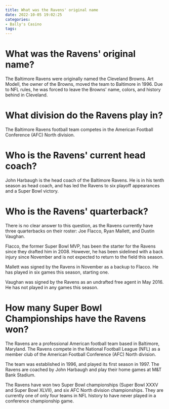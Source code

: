 ```yaml
---
title: What was the Ravens' original name
date: 2022-10-05 19:02:25
categories:
- Bally's Casino
tags:
---
```



#  What was the Ravens' original name?

The Baltimore Ravens were originally named the Cleveland Browns. Art Modell, the owner of the Browns, moved the team to Baltimore in 1996. Due to NFL rules, he was forced to leave the Browns' name, colors, and history behind in Cleveland.

#  What division do the Ravens play in?

The Baltimore Ravens football team competes in the American Football Conference (AFC) North division.

#  Who is the Ravens' current head coach?

John Harbaugh is the head coach of the Baltimore Ravens. He is in his tenth season as head coach, and has led the Ravens to six playoff appearances and a Super Bowl victory.

#  Who is the Ravens' quarterback?

There is no clear answer to this question, as the Ravens currently have three quarterbacks on their roster: Joe Flacco, Ryan Mallett, and Dustin Vaughan.

Flacco, the former Super Bowl MVP, has been the starter for the Ravens since they drafted him in 2008. However, he has been sidelined with a back injury since November and is not expected to return to the field this season.

Mallett was signed by the Ravens in November as a backup to Flacco. He has played in six games this season, starting one.

Vaughan was signed by the Ravens as an undrafted free agent in May 2016. He has not played in any games this season.

#  How many Super Bowl Championships have the Ravens won?

The Ravens are a professional American football team based in Baltimore, Maryland. The Ravens compete in the National Football League (NFL) as a member club of the American Football Conference (AFC) North division.

The team was established in 1996, and played its first season in 1997. The Ravens are coached by John Harbaugh and play their home games at M&T Bank Stadium.

The Ravens have won two Super Bowl championships (Super Bowl XXXV and Super Bowl XLVII), and six AFC North division championships. They are currently one of only four teams in NFL history to have never played in a conference championship game.